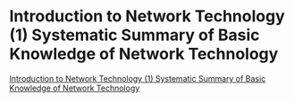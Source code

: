 # Introduction to Network Technology (1) Systematic Summary of Basic Knowledge of Network Technology
[Introduction to Network Technology (1) Systematic Summary of Basic Knowledge of Network Technology](https://aiwithcloud.com/2022/09/19/introduction_to_network_technology_1_systematic_summary_of_basic_knowledge_of_network_technology/)